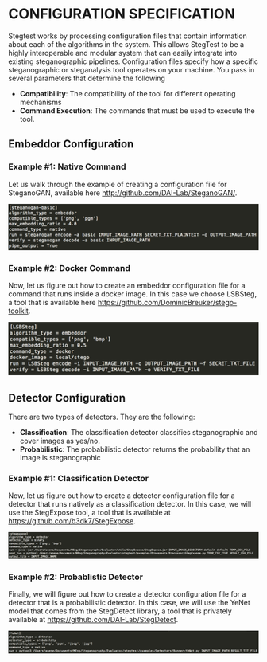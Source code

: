
# CONFIGURATION SPECIFICATION

Stegtest works by processing configuration files that contain information about each of the algorithms in the system. This allows StegTest to be a highly interoperable and modular system that can easily integrate into existing steganographic pipelines. Configuration files specify how a specific steganographic or steganalysis tool operates on your machine. You pass in several parameters that determine the following

- <b>Compatibility</b>: The compatibility of the tool for different operating mechanisms
- <b>Command Execution</b>: The commands that must be used to execute the tool. 

## Embeddor Configuration 

### Example #1: Native Command

Let us walk through the example of creating a configuration file for SteganoGAN, available here http://github.com/DAI-Lab/SteganoGAN/. 

![](bin/img_assets/steganogan.png)

### Example #2: Docker Command

Now, let us figure out how to create an embeddor configuration file for a command that runs inside a docker image. In this case we choose LSBSteg, a tool that is available here https://github.com/DominicBreuker/stego-toolkit. 

![](bin/img_assets/LSBSteg.png)

## Detector Configuration

There are two types of detectors. They are the following:

- <b>Classification</b>: The classification detector classifies steganographic and cover images as yes/no.
- <b>Probabilistic</b>: The probabilistic detector returns the probability that an image is steganographic 

### Example #1: Classification Detector

Now, let us figure out how to create a detector configuration file for a detector that runs natively as a classification detector. In this case, we will use the StegExpose tool, a tool that is available at https://github.com/b3dk7/StegExpose. 

![](bin/img_assets/StegExpose.png)

### Example #2: Probablistic Detector

Finally, we will figure out how to create a detector configuration file for a detector that is a probabilistic detector. In this case, we will use the YeNet model that comes from the StegDetect library, a tool that is privately available at https://github.com/DAI-Lab/StegDetect.

![](bin/img_assets/YeNet.png)


